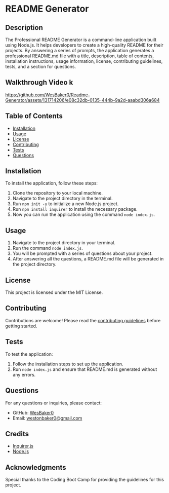 # README Generator

## Description

The Professional README Generator is a command-line application built using Node.js. It helps developers to create a high-quality README for their projects. By answering a series of prompts, the application generates a professional README.md file with a title, description, table of contents, installation instructions, usage information, license, contributing guidelines, tests, and a section for questions.

## Walkthrough Video k

https://github.com/WesBaker0/Readme-Generator/assets/131714206/e08c32db-0135-444b-9a2d-aaabd306a684

## Table of Contents

- [Installation](#installation)
- [Usage](#usage)
- [License](#license)
- [Contributing](#contributing)
- [Tests](#tests)
- [Questions](#questions)

## Installation

To install the application, follow these steps:

1. Clone the repository to your local machine.
2. Navigate to the project directory in the terminal.
3. Run `npm init -y` to initialize a new Node.js project.
4. Run `npm install inquirer` to install the necessary package.
5. Now you can run the application using the command `node index.js`.

## Usage

1. Navigate to the project directory in your terminal.
2. Run the command `node index.js`.
3. You will be prompted with a series of questions about your project.
4. After answering all the questions, a README.md file will be generated in the project directory.

## License

This project is licensed under the MIT License.

## Contributing

Contributions are welcome! Please read the [contributing guidelines](CONTRIBUTING.md) before getting started.

## Tests

To test the application:

1. Follow the installation steps to set up the application.
2. Run `node index.js` and ensure that README.md is generated without any errors.

## Questions

For any questions or inquiries, please contact:

- GitHub: [WesBaker0](#)
- Email: westonbaker0@gmail.com

## Credits

- [Inquirer.js](https://www.npmjs.com/package/inquirer)
- [Node.js](https://nodejs.org/)

## Acknowledgments

Special thanks to the Coding Boot Camp for providing the guidelines for this project.
